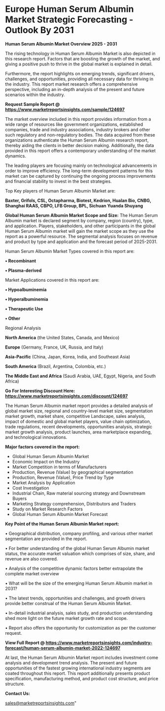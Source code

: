 # Europe Human Serum Albumin Market Strategic Forecasting - Outlook By 2031

<Strong> Human Serum Albumin Market Overview 2025 - 2031</strong>

The rising technology in Human Serum Albumin Market is also depicted in this research report. Factors that are boosting the growth of the market, and giving a positive push to thrive in the global market is explained in detail.

Furthermore, the report highlights on emerging trends, significant drivers, challenges, and opportunities, providing all necessary data for thriving in the industry. This report market research offers a comprehensive perspective, including an in-depth analysis of the present and future scenarios within the industry.

<strong>Request Sample Report @ <a href=https://www.marketreportsinsights.com/sample/124697>https://www.marketreportsinsights.com/sample/124697</a></strong>

The market overview included in this report provides information from a wide range of resources like government organizations, established companies, trade and industry associations, industry brokers and other such regulatory and non-regulatory bodies. The data acquired from these organizations authenticate the Human Serum Albumin research report, thereby aiding the clients in better decision making. Additionally, the data provided in this report offers a contemporary understanding of the market dynamics.

The leading players are focusing mainly on technological advancements in order to improve efficiency. The long-term development patterns for this market can be captured by continuing the ongoing process improvements and financial stability to invest in the best strategies.

Top Key players of Human Serum Albumin Market are:

<strong>Baxter, Grifols, CSL, Octapharma, Biotest, Kedrion, Hualan Bio, CNBG, Shanghai RAAS, CBPO, LFB Group, BPL, Sichuan Yuanda Shuyang</strong>

<strong><b>Global Human Serum Albumin Market Scope and Size:</b></strong>
The Human Serum Albumin market is declared segment by company, region (country), type, and application. Players, stakeholders, and other participants in the global Human Serum Albumin market will gain the market scope as they use the report as a powerful resource. The segmental analysis focuses on revenue and product by type and application and the forecast period of 2025-2031.

Human Serum Albumin Market Types covered in this report are:

<strong>• Recombinant

• Plasma-derived</strong>

Market Applications covered in this report are:

<strong>• Hypoalbuminemia

• Hyperalbuminemia

• Therapeutic Use

• Other</strong> 

Regional Analysis

<strong>North America</strong> (the United States, Canada, and Mexico)

<strong>Europe</strong> (Germany, France, UK, Russia, and Italy)

<strong>Asia-Pacific</strong> (China, Japan, Korea, India, and Southeast Asia)

<strong>South America</strong> (Brazil, Argentina, Colombia, etc.)

<strong>The Middle East and Africa</strong> (Saudi Arabia, UAE, Egypt, Nigeria, and South Africa)

<strong>Go For Interesting Discount Here: <a href=https://www.marketreportsinsights.com/discount/124697>https://www.marketreportsinsights.com/discount/124697</a></strong>

The Human Serum Albumin market report provides a detailed analysis of global market size, regional and country-level market size, segmentation market growth, market share, competitive Landscape, sales analysis, impact of domestic and global market players, value chain optimization, trade regulations, recent developments, opportunities analysis, strategic market growth analysis, product launches, area marketplace expanding, and technological innovations.

<strong><b>Major factors covered in the report:</b></strong>
<ul>
  <li>Global Human Serum Albumin Market </li>
  <li>Economic Impact on the Industry</li>
  <li>Market Competition in terms of Manufacturers</li>
  <li>Production, Revenue (Value) by geographical segmentation</li>
  <li>Production, Revenue (Value), Price Trend by Type</li>
  <li>Market Analysis by Application</li>
  <li>Cost Investigation</li>
  <li>Industrial Chain, Raw material sourcing strategy and Downstream Buyers</li>
  <li>Marketing Strategy comprehension, Distributors and Traders</li>
  <li>Study on Market Research Factors</li>
  <li>Global Human Serum Albumin Market Forecast</li>
</ul>

<strong><b>Key Point of the Human Serum Albumin Market report:</b></strong>

• Geographical distribution, company profiling, and various other market segmentation are provided in the report.

• For better understanding of the global Human Serum Albumin market status, the accurate market valuation which comprises of size, share, and revenue are also covered.

• Analysis of the competitive dynamic factors better extrapolate the complete market overview

• What will be the size of the emerging Human Serum Albumin market in 2031?

• The latest trends, opportunities and challenges, and growth drivers provide better construal of the Human Serum Albumin Market.

• In-detail industrial analysis, sales study, and production understanding shed more light on the future market growth rate and scope.

• Report also offers the opportunity for customization as per the customer request.

<strong><b>View Full Report @ <a href=https://www.marketreportsinsights.com/industry-forecast/human-serum-albumin-market-2022-124697>https://www.marketreportsinsights.com/industry-forecast/human-serum-albumin-market-2022-124697</a></b></strong>


At last, the Human Serum Albumin Market report includes investment come analysis and development trend analysis. The present and future opportunities of the fastest growing international industry segments are coated throughout this report. This report additionally presents product specification, manufacturing method, and product cost structure, and price structure.

<strong>Contact Us:</strong>

sales@marketreportsinsights.com"
